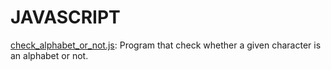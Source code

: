 # JAVASCRIPT
 
[check_alphabet_or_not.js](check_alphabet_or_not.js): Program that check whether a given character is an alphabet or not.